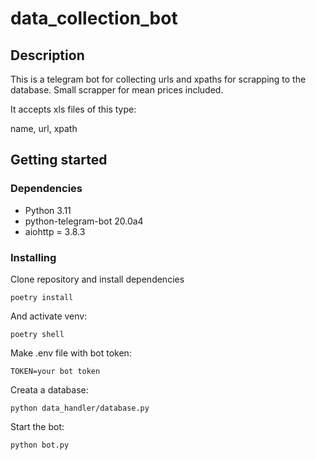 # data_collection_bot

## Description

This is a telegram bot for collecting urls and xpaths for scrapping to the database.
Small scrapper for mean prices included.

It accepts xls files of this type:

name, url, xpath

## Getting started


### Dependencies

* Python 3.11
* python-telegram-bot 20.0a4
* aiohttp = 3.8.3

### Installing

Clone repository and install dependencies

```
poetry install
```

And activate venv:

```
poetry shell
```

Make .env file with bot token:

```
TOKEN=your bot token
```

Creata a database:

```
python data_handler/database.py
```

Start the bot:

```
python bot.py
```